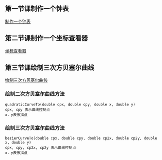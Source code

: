 ## 第一节课制作一个钟表

<a href="clocks/index.html">制作一个钟表</a>

## 第二节课制作一个坐标查看器

<a href="coordinate/index.html">坐标查看器</a>

## 第三节课绘制三次方贝塞尔曲线

<a href="curve/index.html">绘制三次方贝塞尔曲线</a>
### 绘制二次方贝塞尔曲线方法

```
quadraticCurveTo(double cpx, double cpy, double x, double y)
cpx, cpy 表示曲线控制点
x，y表示描点
```
### 绘制三次方贝塞尔曲线方法

```
bezierCurveTo(double cpx, double cpy, double cp2x, double cp2y, double x, double y)
cpx, cpy, cp2x, cp2y 表示曲线控制点
x，y表示描点
```
